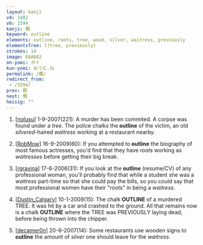 ```yaml
---
layout: kanji
v4: 1482
v6: 1594
kanji: 概
keyword: outline
elements: outline, roots, tree, wood, silver, waitress, previously
elementsTree: l(tree, previously)
strokes: 14
image: E6A682
on-yomi: ガイ
kun-yomi: おうむ.ね
permalink: /概/
redirect_from:
 - /1594/
prev: 既
next: 慨
heisig: ""
---
```


1) [<a href="http://kanji.koohii.com/profile/nolusu">nolusu</a>] 1-9-2007(221): A murder has been commited. A corpse was found under a <em>tree</em>. The police chalks the<strong> outline</strong> of the victim, an old <em>silvered</em>-haired <em>waitress</em> working at a restaurant nearby.

2) [<a href="http://kanji.koohii.com/profile/RobMow">RobMow</a>] 16-9-2009(60): If you attempted to<strong> outline</strong> the biography of most famous actresses, you&#039;d find that they have <em>roots</em> working as <em>waitresses</em> before getting their big break.

3) [<a href="http://kanji.koohii.com/profile/rgravina">rgravina</a>] 17-6-2006(31): If you look at the<strong> outline</strong> (resume/CV) of any professional woman, you&#039;ll probably find that while a student she was a <em>waitress</em> part-time so that she could pay the bills, so you could say that most professional women have their &quot;roots&quot; in being a <em>waitress</em>.

4) [<a href="http://kanji.koohii.com/profile/Dustin_Calgary">Dustin_Calgary</a>] 10-1-2009(15): The chalk<strong> OUTLINE</strong> of a murdered TREE. It was hit by a car and crashed to the ground. All that remains now is a chalk<strong> OUTLINE</strong> where the TREE was PREVIOUSLY laying dead, before being thrown into the chipper.

5) [<a href="http://kanji.koohii.com/profile/decamer0n">decamer0n</a>] 20-6-2007(14): Some restaurants use <em>wooden</em> signs to<strong> outline</strong> the amount of <em>silver</em> one should leave for the <em>waitress</em>.

